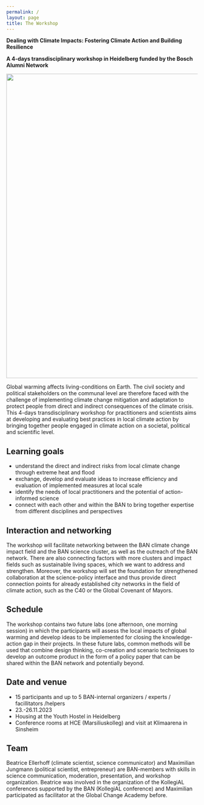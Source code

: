 ```yaml
---
permalink: /
layout: page
title: The Workshop
---
```


**Dealing with Climate Impacts: Fostering Climate Action and Building Resilience**

**A 4-days transdisciplinary workshop in Heidelberg funded by the Bosch Alumni Network**

<img src="./assets/imgs/johannes-plenio-600dw3-1rv4-unsplash.png" width="800px">

Global warming affects living-conditions on Earth. The civil society and political stakeholders on the communal level are therefore faced with the challenge of implementing climate change mitigation and adaptation to protect people from direct and indirect consequences of the climate crisis. This 4-days transdisciplinary workshop for practitioners and scientists aims at developing and evaluating best practices in local climate action by bringing together people engaged in climate action on a societal, political and scientific level.  

## Learning goals 

- understand the direct and indirect risks from local climate change through extreme heat and flood 
- exchange, develop and evaluate ideas to increase efficiency and evaluation of implemented measures at local scale 
- identify the needs of local practitioners and the potential of action-informed science 
- connect with each other and within the BAN to bring together expertise from different disciplines and perspectives 

## Interaction and networking 

The workshop will facilitate networking between the BAN climate change impact field and the BAN science cluster, as well as the outreach of the BAN network. There are also connecting factors with more clusters and impact fields such as sustainable living spaces, which we want to address and strengthen. Moreover, the workshop will set the foundation for strengthened collaboration at the science-policy interface and thus provide direct connection points for already established city networks in the field of climate action, such as the C40 or the Global Covenant of Mayors. 

## Schedule 

The workshop contains two future labs (one afternoon, one morning session) in which the participants will assess the local impacts of global warming and develop ideas to be implemented for closing the knowledge-action gap in their projects. In these future labs, common methods will be used that combine design thinking, co-creation and scenario techniques to develop an outcome product in the form of a policy paper that can be shared within the BAN network and potentially beyond.  

## Date and venue 

- 15 participants and up to 5 BAN-internal organizers / experts / facillitators /helpers 
- 23.-26.11.2023 
- Housing at the Youth Hostel in Heidelberg  
- Conference rooms at HCE (Marsiliuskolleg) and visit at Klimaarena in Sinsheim  

## Team

Beatrice Ellerhoff (climate scientist, science communicator) and Maximilian Jungmann (political scientist, entrepreneur) are BAN-members with skills in science communication, moderation, presentation, and workshop organization. Beatrice was involved in the organization of the KollegiAL conferences supported by the BAN (KollegiAL conference) and Maximilian participated as facilitator at the Global Change Academy before.
